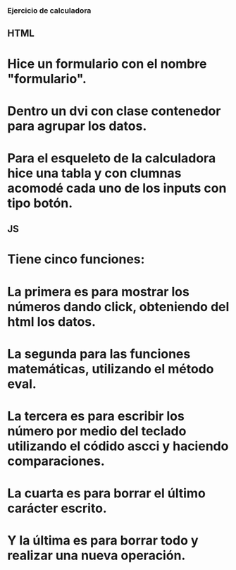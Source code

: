 ### Ejercicio de calculadora

## HTML

# Hice un formulario con el nombre "formulario".
# Dentro un dvi con clase contenedor para agrupar los datos.
# Para el esqueleto de la calculadora hice una tabla y con clumnas acomodé cada uno de los inputs con tipo botón.

## JS

# Tiene cinco funciones:
# La primera es para mostrar los números dando click, obteniendo del html los datos.
# La segunda para las funciones matemáticas, utilizando el método eval.
# La tercera es para escribir los número por medio del teclado utilizando el códido ascci y haciendo comparaciones.
# La cuarta es para borrar el último carácter escrito.
# Y la última es para borrar todo y realizar una nueva operación.

